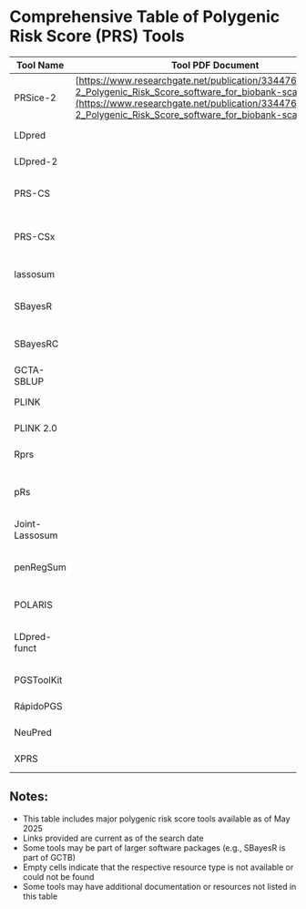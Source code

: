 # Comprehensive Table of Polygenic Risk Score (PRS) Tools

| Tool Name | Tool PDF Document | GitHub Link | R Package Link | Python Package Link | Published Article | DOI Link | Website Link |
|-----------|------------------|-------------|----------------|---------------------|-------------------|-----------|--------------|
| PRSice-2 | [https://www.researchgate.net/publication/334476090_PRSice-2_Polygenic_Risk_Score_software_for_biobank-scale_data](https://www.researchgate.net/publication/334476090_PRSice-2_Polygenic_Risk_Score_software_for_biobank-scale_data) | [https://github.com/choishingwan/PRSice](https://github.com/choishingwan/PRSice) | | | [https://academic.oup.com/gigascience/article/8/7/giz082/5532407](https://academic.oup.com/gigascience/article/8/7/giz082/5532407) | [https://doi.org/10.1093/gigascience/giz082](https://doi.org/10.1093/gigascience/giz082) | [https://choishingwan.github.io/PRSice/](https://choishingwan.github.io/PRSice/) |
| LDpred | | [https://github.com/bvilhjal/ldpred](https://github.com/bvilhjal/ldpred) | | [https://pypi.org/project/LDpred/](https://pypi.org/project/LDpred/) | | | |
| LDpred-2 | | [https://github.com/privefl/bigsnpr](https://github.com/privefl/bigsnpr) | [https://github.com/privefl/bigsnpr](https://github.com/privefl/bigsnpr) | | | | |
| PRS-CS | | [https://github.com/getian107/PRScs](https://github.com/getian107/PRScs) | | [https://github.com/getian107/PRScs](https://github.com/getian107/PRScs) | [https://www.nature.com/articles/s41467-019-09718-5](https://www.nature.com/articles/s41467-019-09718-5) | [https://doi.org/10.1038/s41467-019-09718-5](https://doi.org/10.1038/s41467-019-09718-5) | |
| PRS-CSx | | [https://github.com/getian107/PRScsx](https://github.com/getian107/PRScsx) | | [https://github.com/getian107/PRScsx](https://github.com/getian107/PRScsx) | [https://genomemedicine.biomedcentral.com/articles/10.1186/s13073-022-01074-9](https://genomemedicine.biomedcentral.com/articles/10.1186/s13073-022-01074-9) | [https://doi.org/10.1186/s13073-022-01074-9](https://doi.org/10.1186/s13073-022-01074-9) | |
| lassosum | | [https://github.com/tshmak/lassosum](https://github.com/tshmak/lassosum) | [https://github.com/tshmak/lassosum](https://github.com/tshmak/lassosum) | | [https://onlinelibrary.wiley.com/doi/full/10.1002/gepi.22050](https://onlinelibrary.wiley.com/doi/full/10.1002/gepi.22050) | [https://doi.org/10.1002/gepi.22050](https://doi.org/10.1002/gepi.22050) | |
| SBayesR | | | | | [https://www.nature.com/articles/s41467-019-12653-0](https://www.nature.com/articles/s41467-019-12653-0) | [https://doi.org/10.1038/s41467-019-12653-0](https://doi.org/10.1038/s41467-019-12653-0) | [https://yanglab.westlake.edu.cn/software/gctb/](https://yanglab.westlake.edu.cn/software/gctb/) |
| SBayesRC | | [https://github.com/zhilizheng/SBayesRC](https://github.com/zhilizheng/SBayesRC) | [https://github.com/zhilizheng/SBayesRC](https://github.com/zhilizheng/SBayesRC) | | [https://www.nature.com/articles/s41588-024-01704-y](https://www.nature.com/articles/s41588-024-01704-y) | [https://doi.org/10.1038/s41588-024-01704-y](https://doi.org/10.1038/s41588-024-01704-y) | |
| GCTA-SBLUP | | [https://yanglab.westlake.edu.cn/software/gcta/](https://yanglab.westlake.edu.cn/software/gcta/) | | | [https://www.ncbi.nlm.nih.gov/pmc/articles/PMC3014363/](https://www.ncbi.nlm.nih.gov/pmc/articles/PMC3014363/) | [https://doi.org/10.1016/j.ajhg.2010.11.011](https://doi.org/10.1016/j.ajhg.2010.11.011) | [https://yanglab.westlake.edu.cn/software/gcta/](https://yanglab.westlake.edu.cn/software/gcta/) |
| PLINK | | [https://github.com/chrchang/plink-ng](https://github.com/chrchang/plink-ng) | | | [https://pubmed.ncbi.nlm.nih.gov/17701901/](https://pubmed.ncbi.nlm.nih.gov/17701901/) | [https://doi.org/10.1086/519795](https://doi.org/10.1086/519795) | [https://www.cog-genomics.org/plink/](https://www.cog-genomics.org/plink/) |
| PLINK 2.0 | | [https://github.com/chrchang/plink-ng](https://github.com/chrchang/plink-ng) | | | | | [https://www.cog-genomics.org/plink/2.0/](https://www.cog-genomics.org/plink/2.0/) |
| Rprs | | [https://github.com/statgen/Rprs](https://github.com/statgen/Rprs) | [https://github.com/statgen/Rprs](https://github.com/statgen/Rprs) | | | | |
| pRs | | [https://github.com/Chris1221/pRs](https://github.com/Chris1221/pRs) | [https://github.com/Chris1221/pRs](https://github.com/Chris1221/pRs) | | | | [https://chris1221.gitbooks.io/polygenic-risk-scores-in-r/content/](https://chris1221.gitbooks.io/polygenic-risk-scores-in-r/content/) |
| Joint-Lassosum | | [https://github.com/terrytianyuzhang/JointLassosum](https://github.com/terrytianyuzhang/JointLassosum) | [https://github.com/terrytianyuzhang/JointLassosum](https://github.com/terrytianyuzhang/JointLassosum) | | | | |
| penRegSum | | [https://github.com/jpattee/penRegSum](https://github.com/jpattee/penRegSum) | [https://github.com/jpattee/penRegSum](https://github.com/jpattee/penRegSum) | | [https://journals.plos.org/ploscompbiol/article?id=10.1371/journal.pcbi.1008271](https://journals.plos.org/ploscompbiol/article?id=10.1371/journal.pcbi.1008271) | [https://doi.org/10.1371/journal.pcbi.1008271](https://doi.org/10.1371/journal.pcbi.1008271) | |
| POLARIS | | [https://github.com/BakerEA/POLARIS](https://github.com/BakerEA/POLARIS) | | | | | |
| LDpred-funct | | [https://github.com/carlaml/LDpred-funct](https://github.com/carlaml/LDpred-funct) | | [https://github.com/carlaml/LDpred-funct](https://github.com/carlaml/LDpred-funct) | [https://www.nature.com/articles/s41467-021-25171-9](https://www.nature.com/articles/s41467-021-25171-9) | [https://doi.org/10.1038/s41467-021-25171-9](https://doi.org/10.1038/s41467-021-25171-9) | |
| PGSToolKit | | [https://github.com/swvanderlaan/PGSToolKit](https://github.com/swvanderlaan/PGSToolKit) | | | | | |
| RápidoPGS | | | | | [https://academic.oup.com/bioinformatics/article/37/23/4444/6305825](https://academic.oup.com/bioinformatics/article/37/23/4444/6305825) | [https://doi.org/10.1093/bioinformatics/btab453](https://doi.org/10.1093/bioinformatics/btab453) | |
| NeuPred | | [https://github.com/shuangsong0110/NeuPred](https://github.com/shuangsong0110/NeuPred) | [https://github.com/shuangsong0110/NeuPred](https://github.com/shuangsong0110/NeuPred) | | [https://academic.oup.com/bioinformatics/article/38/7/1938/6502278](https://academic.oup.com/bioinformatics/article/38/7/1938/6502278) | [https://doi.org/10.1093/bioinformatics/btac043](https://doi.org/10.1093/bioinformatics/btac043) | |
| XPRS | | | | | [https://www.medrxiv.org/content/10.1101/2024.10.24.24316050v1](https://www.medrxiv.org/content/10.1101/2024.10.24.24316050v1) | [https://doi.org/10.1101/2024.10.24.24316050](https://doi.org/10.1101/2024.10.24.24316050) | |

## Notes:
- This table includes major polygenic risk score tools available as of May 2025
- Links provided are current as of the search date
- Some tools may be part of larger software packages (e.g., SBayesR is part of GCTB)
- Empty cells indicate that the respective resource type is not available or could not be found
- Some tools may have additional documentation or resources not listed in this table
